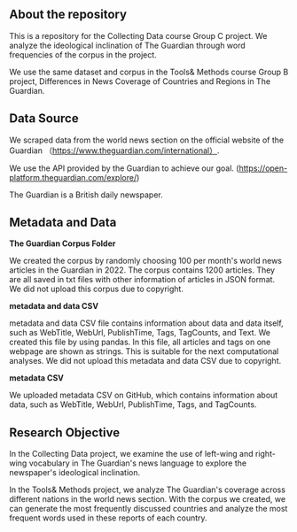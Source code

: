 ## About the repository

This is a repository for the Collecting Data course Group C project. We analyze the ideological inclination of The Guardian through word frequencies of the corpus in the project.

We use the same dataset and corpus in the Tools& Methods course Group B project, Differences in News Coverage of Countries and Regions in The Guardian.

## Data Source

We scraped data from the world news section on the official website of the Guardian （https://www.theguardian.com/international）.

We use the API provided by the Guardian to achieve our goal. (https://open-platform.theguardian.com/explore/)

The Guardian is a British daily newspaper. 


## Metadata and Data

**The Guardian Corpus Folder**

We created the corpus by randomly choosing 100 per month's world news articles in the Guardian in 2022.
The corpus contains 1200 articles.
They are all saved in txt files with other information of articles in JSON format.
We did not upload this corpus due to copyright.


**metadata and data CSV**


metadata and data CSV file contains information about data and data itself, such as WebTitle, WebUrl, PublishTime, Tags, TagCounts, and Text. We created this file by using pandas. In this file, all articles and tags on one webpage are shown as strings. This is suitable for the next computational analyses.
We did not upload this metadata and data CSV due to copyright.

**metadata CSV**

We uploaded metadata CSV on GitHub, which contains information about data, such as WebTitle, WebUrl, PublishTime, Tags, and TagCounts.

## Research Objective

In the Collecting Data project, we examine the use of left-wing and right-wing vocabulary in The Guardian's news language to explore the newspaper's ideological inclination.

In the Tools& Methods project, we analyze The Guardian's coverage across different nations in the world news section. With the corpus we created, we can generate the most frequently discussed countries and analyze the most frequent words used in these reports of each country.






